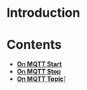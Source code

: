 # Introduction

# Contents

* [**On MQTT Start**](onmqttstart.md)
* [**On MQTT Stop**](onmqttstop.md)
* [**On MQTT Topic**](onmqtttopic.md)]